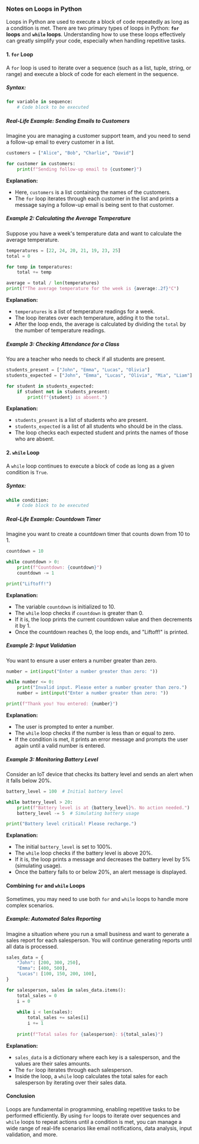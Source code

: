 ### Notes on Loops in Python

Loops in Python are used to execute a block of code repeatedly as long as a condition is met. There are two primary types of loops in Python: **`for` loops** and **`while` loops**. Understanding how to use these loops effectively can greatly simplify your code, especially when handling repetitive tasks.

#### 1. **`for` Loop**

A `for` loop is used to iterate over a sequence (such as a list, tuple, string, or range) and execute a block of code for each element in the sequence.

##### **Syntax:**

```python
for variable in sequence:
    # Code block to be executed
```

##### **Real-Life Example: Sending Emails to Customers**

Imagine you are managing a customer support team, and you need to send a follow-up email to every customer in a list.

```python
customers = ["Alice", "Bob", "Charlie", "David"]

for customer in customers:
    print(f"Sending follow-up email to {customer}")
```

**Explanation:**
- Here, `customers` is a list containing the names of the customers.
- The `for` loop iterates through each customer in the list and prints a message saying a follow-up email is being sent to that customer.

##### **Example 2: Calculating the Average Temperature**

Suppose you have a week's temperature data and want to calculate the average temperature.

```python
temperatures = [22, 24, 20, 21, 19, 23, 25]
total = 0

for temp in temperatures:
    total += temp

average = total / len(temperatures)
print(f"The average temperature for the week is {average:.2f}°C")
```

**Explanation:**
- `temperatures` is a list of temperature readings for a week.
- The loop iterates over each temperature, adding it to the `total`.
- After the loop ends, the average is calculated by dividing the `total` by the number of temperature readings.

##### **Example 3: Checking Attendance for a Class**

You are a teacher who needs to check if all students are present.

```python
students_present = ["John", "Emma", "Lucas", "Olivia"]
students_expected = ["John", "Emma", "Lucas", "Olivia", "Mia", "Liam"]

for student in students_expected:
    if student not in students_present:
        print(f"{student} is absent.")
```

**Explanation:**
- `students_present` is a list of students who are present.
- `students_expected` is a list of all students who should be in the class.
- The loop checks each expected student and prints the names of those who are absent.

#### 2. **`while` Loop**

A `while` loop continues to execute a block of code as long as a given condition is `True`.

##### **Syntax:**

```python
while condition:
    # Code block to be executed
```

##### **Real-Life Example: Countdown Timer**

Imagine you want to create a countdown timer that counts down from 10 to 1.

```python
countdown = 10

while countdown > 0:
    print(f"Countdown: {countdown}")
    countdown -= 1

print("Liftoff!")
```

**Explanation:**
- The variable `countdown` is initialized to 10.
- The `while` loop checks if `countdown` is greater than 0.
- If it is, the loop prints the current countdown value and then decrements it by 1.
- Once the countdown reaches 0, the loop ends, and "Liftoff!" is printed.

##### **Example 2: Input Validation**

You want to ensure a user enters a number greater than zero.

```python
number = int(input("Enter a number greater than zero: "))

while number <= 0:
    print("Invalid input. Please enter a number greater than zero.")
    number = int(input("Enter a number greater than zero: "))

print(f"Thank you! You entered: {number}")
```

**Explanation:**
- The user is prompted to enter a number.
- The `while` loop checks if the number is less than or equal to zero.
- If the condition is met, it prints an error message and prompts the user again until a valid number is entered.

##### **Example 3: Monitoring Battery Level**

Consider an IoT device that checks its battery level and sends an alert when it falls below 20%.

```python
battery_level = 100  # Initial battery level

while battery_level > 20:
    print(f"Battery level is at {battery_level}%. No action needed.")
    battery_level -= 5  # Simulating battery usage

print("Battery level critical! Please recharge.")
```

**Explanation:**
- The initial `battery_level` is set to 100%.
- The `while` loop checks if the battery level is above 20%.
- If it is, the loop prints a message and decreases the battery level by 5% (simulating usage).
- Once the battery falls to or below 20%, an alert message is displayed.

#### **Combining `for` and `while` Loops**

Sometimes, you may need to use both `for` and `while` loops to handle more complex scenarios.

##### **Example: Automated Sales Reporting**

Imagine a situation where you run a small business and want to generate a sales report for each salesperson. You will continue generating reports until all data is processed.

```python
sales_data = {
    "John": [200, 300, 250],
    "Emma": [400, 500],
    "Lucas": [100, 150, 200, 100],
}

for salesperson, sales in sales_data.items():
    total_sales = 0
    i = 0
    
    while i < len(sales):
        total_sales += sales[i]
        i += 1
    
    print(f"Total sales for {salesperson}: ${total_sales}")
```

**Explanation:**
- `sales_data` is a dictionary where each key is a salesperson, and the values are their sales amounts.
- The `for` loop iterates through each salesperson.
- Inside the loop, a `while` loop calculates the total sales for each salesperson by iterating over their sales data.

#### **Conclusion**

Loops are fundamental in programming, enabling repetitive tasks to be performed efficiently. By using `for` loops to iterate over sequences and `while` loops to repeat actions until a condition is met, you can manage a wide range of real-life scenarios like email notifications, data analysis, input validation, and more.